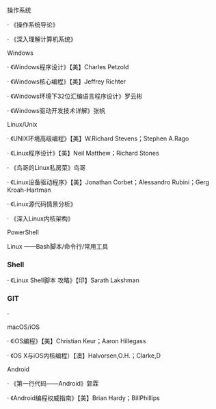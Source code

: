 操作系统

· 《操作系统导论》

· 《深入理解计算机系统》

Windows

 

· 《Windows程序设计》【美】Charles Petzold

· 《Windows核心编程》【美】Jeffrey Richter

· 《Windows环境下32位汇编语言程序设计》罗云彬

· 《Windows驱动开发技术详解》张帆

Linux/Unix

 

· 《UNIX环境高级编程》【美】W.Richard Stevens；Stephen A.Rago

· 《Linux程序设计》【美】Neil Matthew；Richard Stones

· 《鸟哥的Linux私房菜》鸟哥

· 《Linux设备驱动程序》【美】Jonathan Corbet；Alessandro Rubini；Gerg Kroah-Hartman

· 《Linux源代码情景分析》

· 《深入Linux内核架构》

PowerShell 

Linux ——Bash脚本/命令行/常用工具 

### **Shell**

· 《Linux Shell脚本 攻略》【印】Sarath Lakshman

### **GIT**

·

macOS/iOS

 

· 《iOS编程》【美】Christian Keur；Aaron Hillegass

· 《OS X与iOS内核编程）【澳】Halvorsen,O.H.；Clarke,D

Android

 

· 《第一行代码——Android》郭霖

· 《Android编程权威指南》【美】Brian Hardy；BillPhillips 